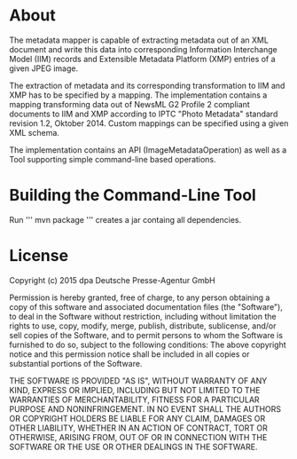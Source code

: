 # About

The metadata mapper is capable of extracting metadata out of an XML document and write this data 
into corresponding Information Interchange Model (IIM) records and Extensible Metadata 
Platform (XMP) entries of a given JPEG image. 

The extraction of metadata and its corresponding transformation to IIM and XMP has to be specified 
by a mapping. The implementation contains a mapping transforming data out of NewsML G2 Profile 2 
compliant documents to IIM and XMP according to IPTC "Photo Metadata" standard revision 1.2, 
Oktober 2014. Custom mappings can be specified using a given XML schema.

The implementation contains an API (ImageMetadataOperation) as well as a Tool supporting simple
command-line based operations.

# Building the Command-Line Tool

Run 
'''
mvn package
'''
creates a jar containg all dependencies.

# License

Copyright (c) 2015 dpa Deutsche Presse-Agentur GmbH

Permission is hereby granted, free of charge, to any person obtaining a copy of this software and
associated documentation files (the "Software"), to deal in the Software without restriction,
including without limitation the rights to use, copy, modify, merge, publish, distribute, sublicense,
and/or sell copies of the Software, and to permit persons to whom the Software is furnished to do
so, subject to the following conditions: The above copyright notice and this permission notice shall
be included in all copies or substantial portions of the Software.

THE SOFTWARE IS PROVIDED "AS IS", WITHOUT WARRANTY OF ANY KIND, EXPRESS OR IMPLIED, INCLUDING
BUT NOT LIMITED TO THE WARRANTIES OF MERCHANTABILITY, FITNESS FOR A PARTICULAR PURPOSE AND
NONINFRINGEMENT. IN NO EVENT SHALL THE AUTHORS OR COPYRIGHT HOLDERS BE LIABLE FOR ANY CLAIM, DAMAGES
OR OTHER LIABILITY, WHETHER IN AN ACTION OF CONTRACT, TORT OR OTHERWISE, ARISING FROM, OUT OF OR IN
CONNECTION WITH THE SOFTWARE OR THE USE OR OTHER DEALINGS IN THE SOFTWARE.
   




